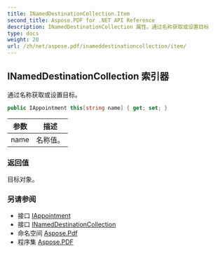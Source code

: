 ```yaml
---
title: INamedDestinationCollection.Item
second_title: Aspose.PDF for .NET API Reference
description: INamedDestinationCollection 属性。通过名称获取或设置目标
type: docs
weight: 20
url: /zh/net/aspose.pdf/inameddestinationcollection/item/
---
```

## INamedDestinationCollection 索引器

通过名称获取或设置目标。

```csharp
public IAppointment this[string name] { get; set; }
```

| 参数 | 描述 |
| --- | --- |
| name | 名称值。 |

### 返回值

目标对象。

### 另请参阅

* 接口 [IAppointment](../../../aspose.pdf.annotations/iappointment/)
* 接口 [INamedDestinationCollection](../)
* 命名空间 [Aspose.Pdf](../../../aspose.pdf/)
* 程序集 [Aspose.PDF](../../../)